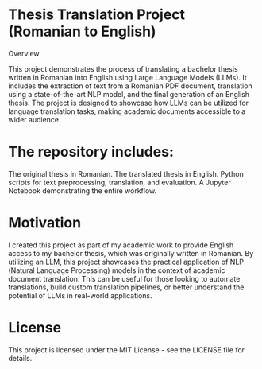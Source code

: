 # Thesis Translation Project (Romanian to English)

Overview

This project demonstrates the process of translating a bachelor thesis written in Romanian into English using Large Language Models (LLMs). It includes the extraction of text from a Romanian PDF document, translation using a state-of-the-art NLP model, and the final generation of an English thesis. The project is designed to showcase how LLMs can be utilized for language translation tasks, making academic documents accessible to a wider audience.

# The repository includes:

The original thesis in Romanian.
The translated thesis in English.
Python scripts for text preprocessing, translation, and evaluation.
A Jupyter Notebook demonstrating the entire workflow.

# Motivation

I created this project as part of my academic work to provide English access to my bachelor thesis, which was originally written in Romanian. By utilizing an LLM, this project showcases the practical application of NLP (Natural Language Processing) models in the context of academic document translation. This can be useful for those looking to automate translations, build custom translation pipelines, or better understand the potential of LLMs in real-world applications.

#  License
This project is licensed under the MIT License - see the LICENSE file for details.

